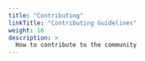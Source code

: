 ```yaml
---
title: "Contributing"
linkTitle: "Contributing Guidelines"
weight: 16
description: >
  How to contribute to the community
---
```

